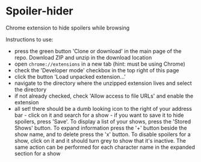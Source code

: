 # Spoiler-hider
Chrome extension to hide spoilers while browsing

Instructions to use:
* press the green button 'Clone or download' in the main page of the repo. Download ZIP and unzip in the download location
* open `chrome://extensions` in a new tab (hint: must be using Chrome)
* check the 'Developer mode' checkbox in the top right of this page
* click the button 'Load unpacked extension...'
* navigate to the directory where the unzipped extension lives and select the directory
* if not already checked, check 'Allow access to file URLs' and enable the extension
* all set! there should be a dumb looking icon to the right of your address bar - click on it and search for a show - if you want to save it to hide spoilers, press 'Save'. To display a list of your shows, press the 'Stored Shows' button. To expand information press the '+' button beside the show name, and to delete press the 'x' button. To disable spoilers for a show, click on it and it should turn grey to show that it's inactive. The same action can be performed for each character name in the expanded section for a show